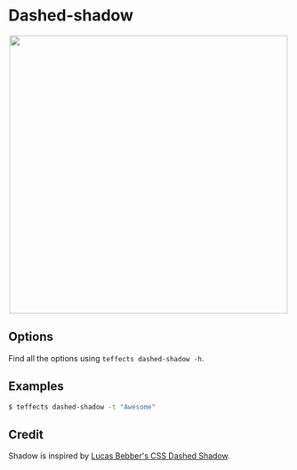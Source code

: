 # Dashed-shadow

<p align="center">
<img width="500" src="https://raw.githubusercontent.com/shinokada/teffects/main/images/dashed-shadow.png" />
</p>

## Options

Find all the options using `teffects dashed-shadow -h`.

## Examples

```sh
$ teffects dashed-shadow -t "Awesome"
```

## Credit

Shadow is inspired by [Lucas Bebber's CSS Dashed Shadow](https://codepen.io/lbebber/pen/BzoHi).